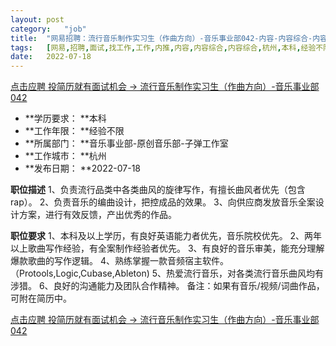```yaml
---
layout:	post
category:	"job"
title:	"网易招聘：流行音乐制作实习生（作曲方向）-音乐事业部042-内容-内容综合-内容综合-杭州本科经验不限"
tags:	[网易,招聘,面试,找工作,工作,内推,内容,内容综合,内容综合,杭州,本科,经验不限]
date:	2022-07-18
---
```


[点击应聘 投简历就有面试机会 -> 流行音乐制作实习生（作曲方向）-音乐事业部042](http://mobile.bole.netease.com/bole/boleDetail?id=34604&employeeId=346f03c3cda5f04c&key=all)



- **学历要求： **本科
- **工作年限： **经验不限
- **所属部门： **音乐事业部-原创音乐部-子弹工作室
- **工作城市： **杭州
- **发布日期： **2022-07-18



**职位描述**
1、负责流行品类中各类曲风的旋律写作，有擅长曲风者优先（包含rap）。
2、负责音乐的编曲设计，把控成品的效果。
3、向供应商发放音乐全案设计方案，进行有效反馈，产出优秀的作品。



**职位要求**
1、本科及以上学历，有良好英语能力者优先，音乐院校优先。
2、两年以上歌曲写作经验，有全案制作经验者优先。
3、有良好的音乐审美，能充分理解爆款歌曲的写作逻辑。
4、熟练掌握一款音频宿主软件。（Protools,Logic,Cubase,Ableton)
5、热爱流行音乐，对各类流行音乐曲风均有涉猎。
6、良好的沟通能力及团队合作精神。
备注：如果有音乐/视频/词曲作品，可附在简历中。



[点击应聘 投简历就有面试机会 -> 流行音乐制作实习生（作曲方向）-音乐事业部042](http://mobile.bole.netease.com/bole/boleDetail?id=34604&employeeId=346f03c3cda5f04c&key=all)